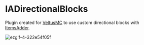 ﻿# IADirectionalBlocks

<p>Plugin created for <a href="https://discord.gg/vJNvD8Vrqg">VeltusMC</a> to use custom directional blocks with <a href="https://www.spigotmc.org/resources/73355/">ItemsAdder</a>.</p>

![ezgif-4-322e54f05f](https://user-images.githubusercontent.com/91278767/187912199-4a984b32-bf3c-4df6-983c-be18862420b7.gif)
